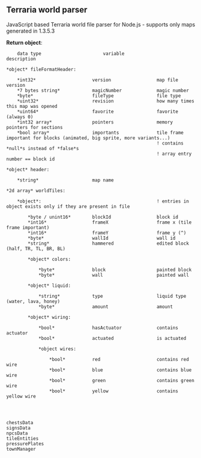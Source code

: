 ## Terraria world parser

JavaScript based Terraria world file parser for Node.js
 \- supports only maps generated in 1.3.5.3

**Return object**:

```
    data type                       variable                description
```

    *object* fileFormatHeader:

        *int32*                     version                 map file version
        *7 bytes string*            magicNumber             magic number
        *byte*                      fileType                file type
        *uint32*                    revision                how many times this map was opened
        *uint64*                    favorite                favorite (always 0)
        *int32 array*               pointers                memory pointers for sections
        *bool array*                importants              tile frame important for blocks (animated, big sprite, more variants...) 
                                                            ! contains *null*s instead of *false*s
                                                            ! array entry number == block id

    *object* header:

        *string*                    map name

    *2d array* worldTiles:
        
        *object*:                                           ! entries in object exists only if they are present in file

            *byte / unint16*        blockId                 block id
            *int16*                 frameX                  frame x (tile frame important)
            *int16*                 frameY                  frame y (^)
            *byte*                  wallId                  wall id
            *string*                hammered                edited block (half, TR, TL, BR, BL)

            *object* colors: 

                *byte*              block                   painted block
                *byte*              wall                    painted wall

            *object* liquid:

                *string*            type                    liquid type (water, lava, honey)
                *byte*              amount                  amount

            *object* wiring:

                *bool*              hasActuator             contains actuator
                *bool*              actuated                is actuated

                *object wires:

                    *bool*          red                     contains red wire
                    *bool*          blue                    contains blue wire
                    *bool*          green                   contains green wire
                    *bool*          yellow                  contains yellow wire




    chestsData
    signsData
    npcsData
    tileEntities
    pressurePlates
    townManager